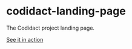 # codidact-landing-page
The Codidact project landing page.

[See it in action](https://codidact.github.io/landing-page/)
